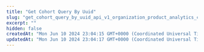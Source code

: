 ```yaml
---
title: "Get Cohort Query By Uuid"
slug: "get_cohort_query_by_uuid_api_v1_organization_product_analytics_cohorts__cohort_uuid__query_get"
excerpt: ""
hidden: false
createdAt: "Mon Jun 10 2024 23:04:15 GMT+0000 (Coordinated Universal Time)"
updatedAt: "Mon Jun 10 2024 23:04:17 GMT+0000 (Coordinated Universal Time)"
---
```


